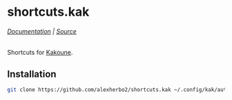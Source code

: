 # shortcuts.kak

###### [Documentation] | [Source]

[Source]: rc/shortcuts.kak
[Documentation]: docs/shortcuts.asciidoc

Shortcuts for [Kakoune].

[Kakoune]: https://kakoune.org

## Installation

``` sh
git clone https://github.com/alexherbo2/shortcuts.kak ~/.config/kak/autoload/shortcuts
```
